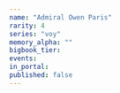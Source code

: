 ```yaml
---
name: "Admiral Owen Paris"
rarity: 4
series: "voy"
memory_alpha: ""
bigbook_tier:
events:
in_portal:
published: false
---
```

